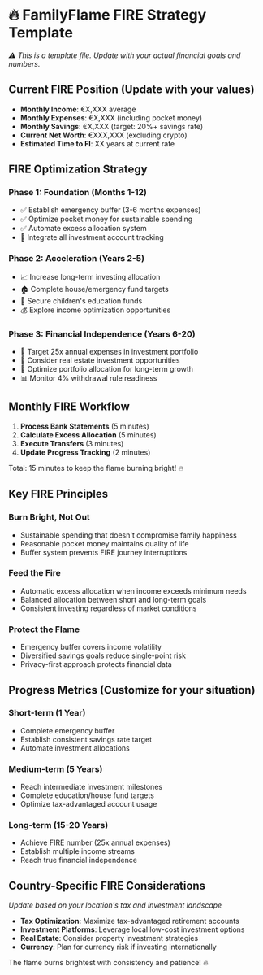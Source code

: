 # 🔥 FamilyFlame FIRE Strategy Template

*⚠️ This is a template file. Update with your actual financial goals and numbers.*

## Current FIRE Position (Update with your values)

- **Monthly Income**: €X,XXX average
- **Monthly Expenses**: €X,XXX (including pocket money)
- **Monthly Savings**: €X,XXX (target: 20%+ savings rate)
- **Current Net Worth**: €XXX,XXX (excluding crypto)
- **Estimated Time to FI**: XX years at current rate

## FIRE Optimization Strategy

### Phase 1: Foundation (Months 1-12)
- ✅ Establish emergency buffer (3-6 months expenses)
- ✅ Optimize pocket money for sustainable spending
- ✅ Automate excess allocation system
- 🔄 Integrate all investment account tracking

### Phase 2: Acceleration (Years 2-5)
- 📈 Increase long-term investing allocation
- 🏠 Complete house/emergency fund targets
- 👶 Secure children's education funds
- 💰 Explore income optimization opportunities

### Phase 3: Financial Independence (Years 6-20)
- 🎯 Target 25x annual expenses in investment portfolio
- 🏡 Consider real estate investment opportunities
- 💎 Optimize portfolio allocation for long-term growth
- 📊 Monitor 4% withdrawal rule readiness

## Monthly FIRE Workflow

1. **Process Bank Statements** (5 minutes)
2. **Calculate Excess Allocation** (5 minutes)
3. **Execute Transfers** (3 minutes)
4. **Update Progress Tracking** (2 minutes)

Total: 15 minutes to keep the flame burning bright! 🔥

## Key FIRE Principles

### Burn Bright, Not Out
- Sustainable spending that doesn't compromise family happiness
- Reasonable pocket money maintains quality of life
- Buffer system prevents FIRE journey interruptions

### Feed the Fire
- Automatic excess allocation when income exceeds minimum needs
- Balanced allocation between short and long-term goals
- Consistent investing regardless of market conditions

### Protect the Flame
- Emergency buffer covers income volatility
- Diversified savings goals reduce single-point risk
- Privacy-first approach protects financial data

## Progress Metrics (Customize for your situation)

### Short-term (1 Year)
- Complete emergency buffer
- Establish consistent savings rate target
- Automate investment allocations

### Medium-term (5 Years)
- Reach intermediate investment milestones
- Complete education/house fund targets
- Optimize tax-advantaged account usage

### Long-term (15-20 Years)
- Achieve FIRE number (25x annual expenses)
- Establish multiple income streams
- Reach true financial independence

## Country-Specific FIRE Considerations

*Update based on your location's tax and investment landscape*

- **Tax Optimization**: Maximize tax-advantaged retirement accounts
- **Investment Platforms**: Leverage local low-cost investment options
- **Real Estate**: Consider property investment strategies
- **Currency**: Plan for currency risk if investing internationally

The flame burns brightest with consistency and patience! 🔥